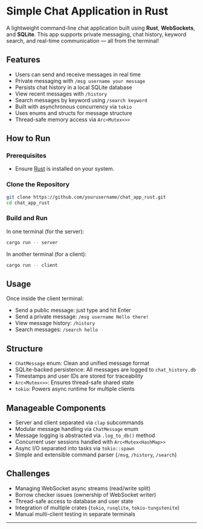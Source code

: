 # Simple Chat Application in Rust

A lightweight command-line chat application built using **Rust**, **WebSockets**, and **SQLite**. This app supports private messaging, chat history, keyword search, and real-time communication — all from the terminal!

## Features

-  Users can send and receive messages in real time
-  Private messaging with `/msg username your message`
-  Persists chat history in a local SQLite database
-  View recent messages with `/history`
-  Search messages by keyword using `/search keyword`
-  Built with asynchronous concurrency via `tokio`
-  Uses enums and structs for message structure
-  Thread-safe memory access via `Arc<Mutex<>>`

## How to Run

### Prerequisites

- Ensure [Rust](https://www.rust-lang.org/tools/install) is installed on your system.

### Clone the Repository

```bash
git clone https://github.com/yourusername/chat_app_rust.git
cd chat_app_rust
```

### Build and Run

In one terminal (for the server):

```bash
cargo run -- server
```

In another terminal (for a client):

```bash
cargo run -- client
```

## Usage

Once inside the client terminal:

- Send a public message: just type and hit Enter
- Send a private message: `/msg username Hello there!`
- View message history: `/history`
- Search messages: `/search hello`

## Structure

- `ChatMessage` enum: Clean and unified message format
- SQLite-backed persistence: All messages are logged to `chat_history.db`
- Timestamps and user IDs are stored for traceability
- `Arc<Mutex<>>`: Ensures thread-safe shared state
- `tokio`: Powers async runtime for multiple clients

## Manageable Components

- Server and client separated via `clap` subcommands
- Modular message handling via `ChatMessage` enum
- Message logging is abstracted via `.log_to_db()` method
- Concurrent user sessions handled with `Arc<Mutex<HashMap>>`
- Async I/O separated into tasks via `tokio::spawn`
- Simple and extensible command parser (`/msg`, `/history`, `/search`)

## Challenges

- Managing WebSocket async streams (read/write split)
- Borrow checker issues (ownership of WebSocket writer)
- Thread-safe access to database and user state
- Integration of multiple crates (`tokio`, `rusqlite`, `tokio-tungstenite`)
- Manual multi-client testing in separate terminals

---
